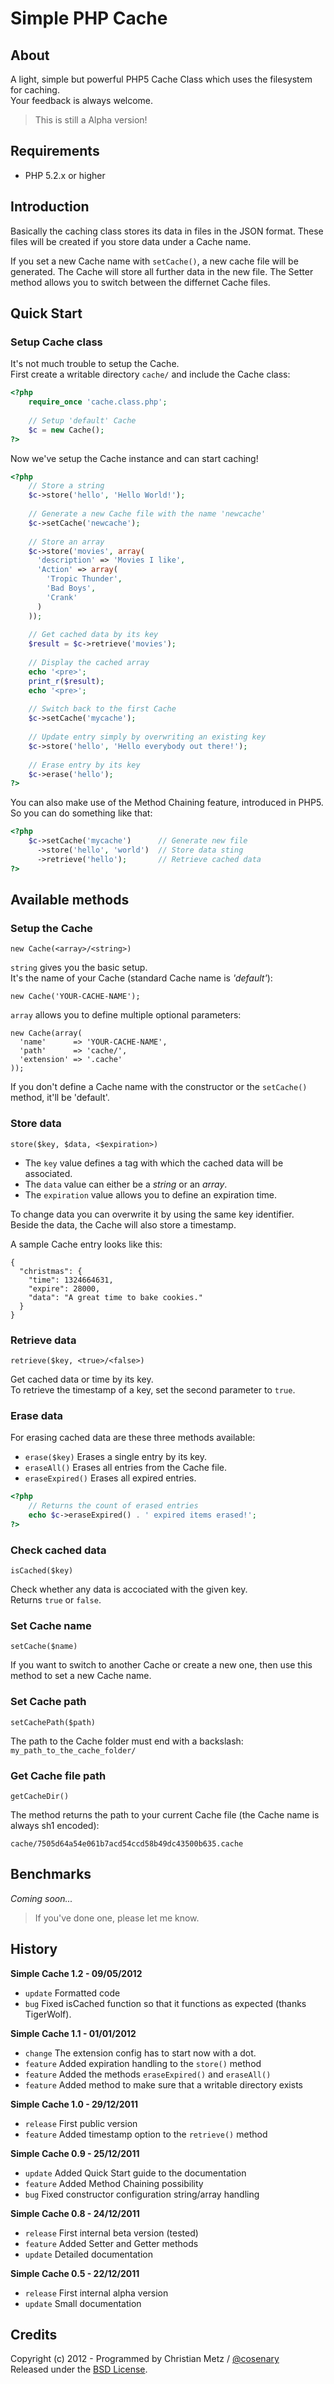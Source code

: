 # Simple PHP Cache #

## About ##

A light, simple but powerful PHP5 Cache Class which uses the filesystem for caching.  
Your feedback is always welcome.

> This is still a Alpha version!

## Requirements ##

- PHP 5.2.x or higher

## Introduction ##

Basically the caching class stores its data in files in the JSON format. These files will be created if you store data under a Cache name.

If you set a new Cache name with `setCache()`, a new cache file will be generated. The Cache will store all further data in the new file. The Setter method allows you to switch between the differnet Cache files.

## Quick Start ##

### Setup Cache class ###

It's not much trouble to setup the Cache.  
First create a writable directory `cache/` and include the Cache class:

```php
<?php
    require_once 'cache.class.php';
    
    // Setup 'default' Cache
    $c = new Cache();
?>
```

Now we've setup the Cache instance and can start caching!  

```php
<?php
    // Store a string
    $c->store('hello', 'Hello World!');
    
    // Generate a new Cache file with the name 'newcache'
    $c->setCache('newcache');
    
    // Store an array
    $c->store('movies', array(
      'description' => 'Movies I like',
      'Action' => array(
        'Tropic Thunder',
        'Bad Boys',
        'Crank'
      )
    ));
    
    // Get cached data by its key
    $result = $c->retrieve('movies');
    
    // Display the cached array
    echo '<pre>';
    print_r($result);
    echo '<pre>';
    
    // Switch back to the first Cache
    $c->setCache('mycache');
    
    // Update entry simply by overwriting an existing key
    $c->store('hello', 'Hello everybody out there!');
    
    // Erase entry by its key
    $c->erase('hello');
?>
```

You can also make use of the Method Chaining feature, introduced in PHP5.  
So you can do something like that:

```php
<?php
    $c->setCache('mycache')      // Generate new file
      ->store('hello', 'world')  // Store data sting
      ->retrieve('hello');       // Retrieve cached data
?>
```

## Available methods ##

### Setup the Cache ###

`new Cache(<array>/<string>)`  

`string` gives you the basic setup.  
It's the name of your Cache (standard Cache name is *'default'*):

    new Cache('YOUR-CACHE-NAME');

`array` allows you to define multiple optional parameters:

    new Cache(array(
      'name'      => 'YOUR-CACHE-NAME',
      'path'      => 'cache/',
      'extension' => '.cache'
    ));

If you don't define a Cache name with the constructor or the `setCache()` method, it'll be 'default'.

### Store data ###

`store($key, $data, <$expiration>)`

- The `key` value defines a tag with which the cached data will be associated.
- The `data` value can either be a *string* or an *array*.
- The `expiration` value allows you to define an expiration time.

To change data you can overwrite it by using the same key identifier.  
Beside the data, the Cache will also store a timestamp.

A sample Cache entry looks like this:

    {
      "christmas": {
        "time": 1324664631,
        "expire": 28000,
        "data": "A great time to bake cookies."
      }
    }

### Retrieve data ###

`retrieve($key, <true>/<false>)`  

Get cached data or time by its key.  
To retrieve the timestamp of a key, set the second parameter to `true`.

### Erase data ###

For erasing cached data are these three methods available:

- `erase($key)` Erases a single entry by its key.
- `eraseAll()` Erases all entries from the Cache file.
- `eraseExpired()` Erases all expired entries.

```php
<?php
    // Returns the count of erased entries  
    echo $c->eraseExpired() . ' expired items erased!';
?>
```

### Check cached data ###

`isCached($key)`  

Check whether any data is accociated with the given key.  
Returns `true` or `false`.

### Set Cache name ###

`setCache($name)`  

If you want to switch to another Cache or create a new one, then use this method to set a new Cache name.

### Set Cache path ###

`setCachePath($path)`  

The path to the Cache folder must end with a backslash: `my_path_to_the_cache_folder/`

### Get Cache file path ###

`getCacheDir()`  

The method returns the path to your current Cache file (the Cache name is always sh1 encoded):

    cache/7505d64a54e061b7acd54ccd58b49dc43500b635.cache

## Benchmarks ##

*Coming soon...*

> If you've done one, please let me know.

## History ##

**Simple Cache 1.2 - 09/05/2012**
- `update` Formatted code
- `bug` Fixed isCached function so that it functions as expected (thanks TigerWolf).

**Simple Cache 1.1 - 01/01/2012**

- `change` The extension config has to start now with a dot.
- `feature` Added expiration handling to the `store()` method
- `feature` Added the methods `eraseExpired()` and `eraseAll()`
- `feature` Added method to make sure that a writable directory exists

**Simple Cache 1.0 - 29/12/2011**

- `release` First public version
- `feature` Added timestamp option to the `retrieve()` method

**Simple Cache 0.9 - 25/12/2011**

- `update` Added Quick Start guide to the documentation
- `feature` Added Method Chaining possibility
- `bug` Fixed constructor configuration string/array handling

**Simple Cache 0.8 - 24/12/2011**

- `release` First internal beta version (tested)
- `feature` Added Setter and Getter methods
- `update` Detailed documentation

**Simple Cache 0.5 - 22/12/2011**

- `release` First internal alpha version
- `update` Small documentation

## Credits ##

Copyright (c) 2012 - Programmed by Christian Metz / [@cosenary](http://twitter.com/cosenary)  
Released under the [BSD License](http://www.opensource.org/licenses/bsd-license.php).
